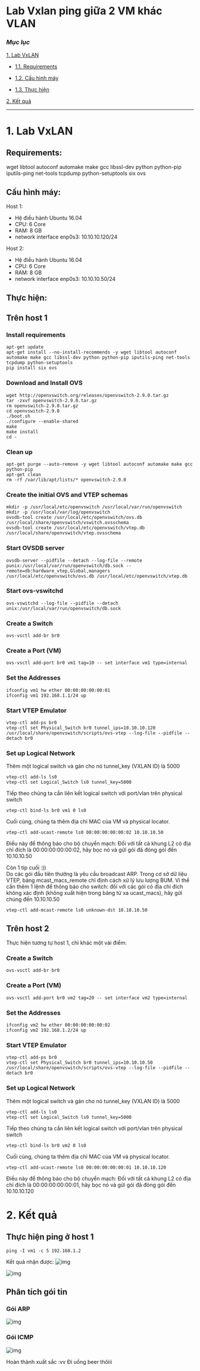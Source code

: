 # Lab Vxlan ping giữa 2 VM khác VLAN

### ***Mục lục***

[1. Lab VxLAN ](#1)

- [1.1.  Requirements](#1.1)

- [1.2.  Cấu hình máy ](#1.2)

- [1.3.  Thực hiện](#1.3)


[2. Kết quả ](#2)

---

<a name = '1'></a>
# 1. Lab VxLAN

<a name = '1.1'></a>
## Requirements:
wget libtool autoconf automake make gcc libssl-dev python python-pip  
iputils-ping net-tools tcpdump python-setuptools six ovs

<a name = '1.2'></a>
## Cấu hình máy:  
Host 1:
  - Hệ điều hành Ubuntu 16.04
  - CPU: 6 Core
  - RAM: 8 GB
  - network interface enp0s3: 10.10.10.120/24

Host 2:
  - Hệ điều hành Ubuntu 16.04
  - CPU: 6 Core
  - RAM: 8 GB
  - network interface enp0s3: 10.10.10.50/24

<a name = '1.3'></a>
## Thực hiện: 
## Trên host 1

### Install requirements
```
apt-get update
apt-get install --no-install-recommends -y wget libtool autoconf automake make gcc libssl-dev python python-pip iputils-ping net-tools tcpdump python-setuptools  
pip install six ovs
```

### Download and Install OVS
```
wget http://openvswitch.org/releases/openvswitch-2.9.0.tar.gz  
tar -zxvf openvswitch-2.9.0.tar.gz  
rm openvswitch-2.9.0.tar.gz  
cd openvswitch-2.9.0  
./boot.sh  
./configure --enable-shared  
make  
make install  
cd - 
```
### Clean up    
```
apt-get purge --auto-remove -y wget libtool autoconf automake make gcc python-pip  
apt-get clean  
rm -rf /var/lib/apt/lists/* openvswitch-2.9.0
```

### Create the initial OVS and VTEP schemas    
```
mkdir -p /usr/local/etc/openvswitch /usr/local/var/run/openvswitch  
mkdir -p /usr/local/var/log/openvswitch  
ovsdb-tool create /usr/local/etc/openvswitch/ovs.db /usr/local/share/openvswitch/vswitch.ovsschema  
ovsdb-tool create /usr/local/etc/openvswitch/vtep.db /usr/local/share/openvswitch/vtep.ovsschema 
```

### Start OVSDB server
```
ovsdb-server --pidfile --detach --log-file --remote punix:/usr/local/var/run/openvswitch/db.sock --remote=db:hardware_vtep,Global,managers /usr/local/etc/openvswitch/ovs.db /usr/local/etc/openvswitch/vtep.db
```

### Start ovs-vswitchd
```
ovs-vswitchd --log-file --pidfile --detach unix:/usr/local/var/run/openvswitch/db.sock
```
### Create a Switch
```
ovs-vsctl add-br br0
```

### Create a Port (VM)
```
ovs-vsctl add-port br0 vm1 tag=10 -- set interface vm1 type=internal
```

### Set the Addresses
```
ifconfig vm1 hw ether 00:00:00:00:00:01  
ifconfig vm1 192.168.1.1/24 up
```

### Start VTEP Emulator
```
vtep-ctl add-ps br0  
vtep-ctl set Physical_Switch br0 tunnel_ips=10.10.10.120  
/usr/local/share/openvswitch/scripts/ovs-vtep --log-file --pidfile --detach br0
```

### Set up Logical Network
Thêm một logical switch và gán cho nó tunnel_key (VXLAN ID) là 5000  
```
vtep-ctl add-ls ls0  
vtep-ctl set Logical_Switch ls0 tunnel_key=5000
```

Tiếp theo chúng ta cần liên kết logical switch với port/vlan trên physical switch
```
vtep-ctl bind-ls br0 vm1 0 ls0
```

Cuối cùng, chúng ta thêm địa chỉ MAC của VM và physical locator.
```
vtep-ctl add-ucast-remote ls0 00:00:00:00:00:02 10.10.10.50  
```
Điều này để thông báo cho bộ chuyển mạch: Đối với tất cả khung L2 có địa chỉ đích là 00:00:00:00:00:02, hãy bọc nó và gửi gói đã đóng gói đến 10.10.10.50

Còn 1 tip cuối :))  
Do các gói đầu tiên thường là yêu cầu broadcast ARP. Trong cơ sở dữ liệu VTEP, bảng mcast_macs_remote chỉ định cách xử lý lưu lượng BUM. Vì thế cần thêm 1 lệnh để thông báo cho switch: đối với các gói có địa chỉ đích không xác định (không xuất hiện trong bảng từ xa ucast_macs), hãy gửi chúng đến 10.10.10.50 
``` 
vtep-ctl add-mcast-remote ls0 unknown-dst 10.10.10.50
```


## Trên host 2
Thực hiện tương tự host 1, chỉ khác một vài điểm:

### Create a Switch
```
ovs-vsctl add-br br0
```

### Create a Port (VM)
```
ovs-vsctl add-port br0 vm2 tag=20 -- set interface vm2 type=internal
```

### Set the Addresses
```
ifconfig vm2 hw ether 00:00:00:00:00:02 
ifconfig vm2 192.168.1.2/24 up
```

### Start VTEP Emulator
```
vtep-ctl add-ps br0  
vtep-ctl set Physical_Switch br0 tunnel_ips=10.10.10.50  
/usr/local/share/openvswitch/scripts/ovs-vtep --log-file --pidfile --detach br0
```

### Set up Logical Network
Thêm một logical switch và gán cho nó tunnel_key (VXLAN ID) là 5000  
```
vtep-ctl add-ls ls0  
vtep-ctl set Logical_Switch ls0 tunnel_key=5000
```

Tiếp theo chúng ta cần liên kết logical switch với port/vlan trên physical switch
```
vtep-ctl bind-ls br0 vm2 0 ls0
```

Cuối cùng, chúng ta thêm địa chỉ MAC của VM và physical locator.
```
vtep-ctl add-ucast-remote ls0 00:00:00:00:00:01 10.10.10.120   
```
Điều này để thông báo cho bộ chuyển mạch: Đối với tất cả khung L2 có địa chỉ đích là 00:00:00:00:00:01, hãy bọc nó và gửi gói đã đóng gói đến 10.10.10.120

<a name = '2'></a>
# 2. Kết quả

## Thực hiện ping ở host 1 
```
ping -I vm1 -c 5 192.168.1.2
```
Kết quả nhận được: 
![img](./images/5.1.png)

![img](./images/5.2.png)

## Phân tích gói tin
### Gói ARP
![img](./images/5.3.png)

### Gói ICMP
![img](./images/5.4.png)

Hoàn thành xuất sắc :vv Đi uống beer thôiii


